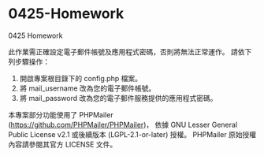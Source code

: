 # 0425-Homework
0425 Homework

此作業需正確設定電子郵件帳號及應用程式密碼，否則將無法正常運作。
請依下列步驟操作：<br>
1. 開啟專案根目錄下的 config.php 檔案。<br>
2. 將 mail_username 改為您的電子郵件帳號。<br>
3. 將 mail_password 改為您的電子郵件服務提供的應用程式密碼。

本專案部分功能使用了 PHPMailer (https://github.com/PHPMailer/PHPMailer)，
依據 GNU Lesser General Public License v2.1 或後續版本 (LGPL-2.1-or-later) 授權。
PHPMailer 原始授權內容請參閱其官方 LICENSE 文件。